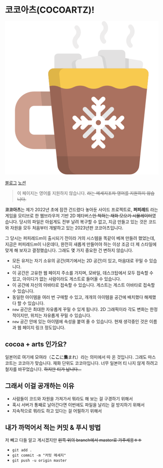 # 코코아츠(COCOARTZ)!

![따뜻한 코코아 그림](https://github.com/jyhyun1008/cocoartz/blob/master/views/assets/cocoa.png?raw=true)

[블로그](https://velog.io/@hyun1008)
[노션](https://peachtart.notion.site/COCOARTZ-8dd41b4239c5494ea95a335fe609bc38)

> 이 페이지는 영어를 지원하지 않습니다. ~~라는 메세지조차 영어를 지원하지 않습니다.~~

**코코아츠**는 제가 2022년 초에 잠깐 건드렸다 놓아둔 사이드 프로젝트로, **퍼피레드** 라는 게임을 모티브로 한 웹브라우저 기반 2D 메타버스~~인 척하는 재화 모으기 시뮬레이터~~였습니다. 당시의 파일은 아쉽게도 전부 날려 복구할 수 없고, 지금 만들고 있는 것은 코드와 자원을 모두 처음부터 개발하고 있는 2023년판 코코아츠입니다. 

그 당시는 퍼피레드m이 출시되기 전이라 거의 시스템을 똑같이 베껴 만들려 했었는데, 지금은 퍼피레드m이 나온데다, 완전히 새롭게 만들어야 하는 이상 조금 더 제 스타일에 맞게 해 보자고 결정했습니다. 그래도 몇 가지 중요한 건 변하지 않습니다.

- 모든 유저는 자기 소유의 공간(여기에서는 2D 공간)이 있고, 마음대로 꾸밀 수 있습니다.
- 이 공간은 고유한 웹 페이지 주소를 가지며, 모바일, 데스크탑에서 모두 접속할 수 있고, 아이디가 없는 사람이라도 게스트로 들어올 수 있습니다.
- 이 공간에 자신의 아바타로 접속할 수 있습니다. 게스트는 게스트 아바타로 접속할 수 있습니다.
- 동일한 아이템을 여러 번 구매할 수 있고, 개개의 아이템을 공간에 배치했다 해제했다 할 수 있습니다.
- `new` 공간은 최대한 자유롭게 꾸밀 수 있게 됩니다. 2D 그래픽이라 각도 변화는 한정적이지만, 위치는 자유롭게 꾸밀 수 있습니다.
- `new` 공간 안에 있는 아이템에 속성을 붙여 줄 수 있습니다. 현재 생각중인 것은 이름과 웹 페이지 링크 정도입니다.

## cocoa + arts 인가요?

일본어로 여기에 모여라（**ここ**に**集**まれ）라는 의미에서 따 온 것입니다. 그래도 마스코트는 코코아가 맞습니다. 재화 단위도 코코아입니다. 너무 일본어 티 나지 않게 하려고 철자를 바꾸었습니다. ~~하지만 티가 납니다...~~

## 그래서 이걸 공개하는 이유

- 사람들이 코드와 자원을 가져가서 뭐라도 해 보는 걸 구경하기 위해서
- 혹시 서버가 통째로 날아간다면 이번에도 파일을 날리는 걸 방지하기 위해서
- 지속적으로 뭐라도 하고 있다는 걸 어필하기 위해서

## 내가 까먹어서 적는 커밋 & 푸시 방법

저 빼고 다들 알고 계시겠지만 ~~왼쪽 위의 branch에서 master로 가주세용ㅎㅎ~~

- `git add .`
- `git commit -m "커밋 메세지"`
- `git push -u origin master`
